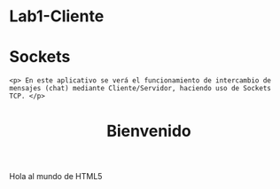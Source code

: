 # Lab1-Cliente

<h1>Sockets</h1>

	<p> En este aplicativo se verá el funcionamiento de intercambio de mensajes (chat) mediante Cliente/Servidor, haciendo uso de Sockets TCP. </p>

<!DOCTYPE html>
<html lang="es">

 <head>
   <meta charset="UTF-8">
   <title>Titulo del Documento</title>
 </head>

 <body>
    <header>
       <h1>Bienvenido</h1>
    </header>
    <p>
       Hola al mundo de HTML5
    </p>
 </body>
</html>
